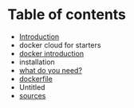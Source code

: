 # Table of contents

* [Introduction](README.md)
* docker cloud for starters
* [docker introduction](docker-introduction.md)
* installation
* [what do you need?](what-do-you-need.md)
* [dockerfile](dockerfile.md)
* Untitled
* [sources](sources.md)

